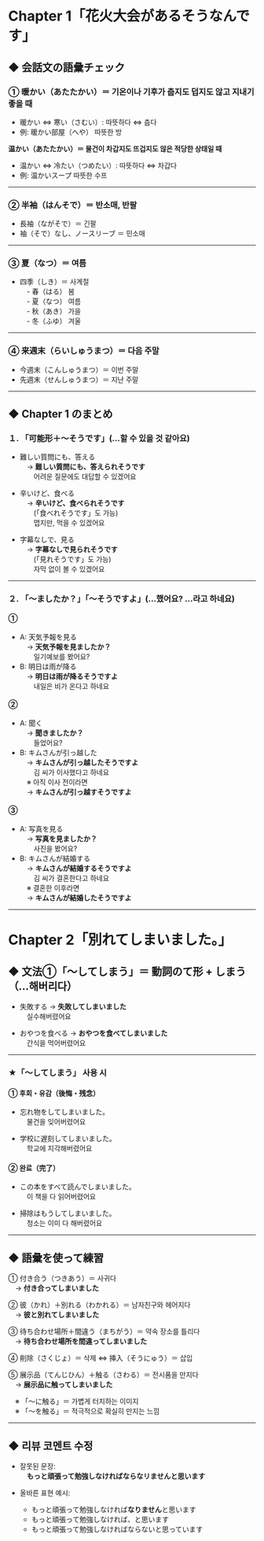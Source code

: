 # Chapter 1「花火大会があるそうなんです」

## ◆ 会話文の語彙チェック

### ① 暖かい（あたたかい）＝ 기온이나 기후가 춥지도 덥지도 않고 지내기 좋을 때
- 暖かい ⇔ 寒い（さむい）: 따뜻하다 ⇔ 춥다  
- 例: 暖かい部屋（へや） 따뜻한 방  

**温かい（あたたかい）＝ 물건이 차갑지도 뜨겁지도 않은 적당한 상태일 때**  
- 温かい ⇔ 冷たい（つめたい）: 따뜻하다 ⇔ 차갑다  
- 例: 温かいスープ 따뜻한 수프  

---

### ② 半袖（はんそで）＝ 반소매, 반팔  
- 長袖（ながそで）＝ 긴팔  
- 袖（そで）なし、ノースリーブ ＝ 민소매  

---

### ③ 夏（なつ）＝ 여름  
- 四季（しき）＝ 사계절  
　- 春（はる） 봄  
　- 夏（なつ） 여름  
　- 秋（あき） 가을  
　- 冬（ふゆ） 겨울  

---

### ④ 来週末（らいしゅうまつ）＝ 다음 주말  
- 今週末（こんしゅうまつ）＝ 이번 주말  
- 先週末（せんしゅうまつ）＝ 지난 주말  

---

## ◆ Chapter 1 のまとめ

### １. 「可能形＋〜そうです」(…할 수 있을 것 같아요)

- 難しい質問にも、答える  
　→ **難しい質問にも、答えられそうです**  
　　어려운 질문에도 대답할 수 있겠어요  

- 辛いけど、食べる  
　→ **辛いけど、食べられそうです**  
　　(「食べれそうです」도 가능)  
　　맵지만, 먹을 수 있겠어요  

- 字幕なしで、見る  
　→ **字幕なしで見られそうです**  
　　(「見れそうです」도 가능)  
　　자막 없이 볼 수 있겠어요  

---

### ２. 「〜ましたか？」「〜そうですよ」(…했어요? …라고 하네요)

#### ①
- A: 天気予報を見る  
　→ **天気予報を見ましたか？**  
　　일기예보를 봤어요?  
- B: 明日は雨が降る  
　→ **明日は雨が降るそうですよ**  
　　내일은 비가 온다고 하네요  

#### ②
- A: 聞く  
　→ **聞きましたか？**  
　　들었어요?  
- B: キムさんが引っ越した  
　→ **キムさんが引っ越したそうですよ**  
　　김 씨가 이사했다고 하네요  
　※ 아직 이사 전이라면  
　→ **キムさんが引っ越すそうですよ**

#### ③
- A: 写真を見る  
　→ **写真を見ましたか？**  
　　사진을 봤어요?  
- B: キムさんが結婚する  
　→ **キムさんが結婚するそうですよ**  
　　김 씨가 결혼한다고 하네요  
　※ 결혼한 이후라면  
　→ **キムさんが結婚したそうですよ**

---

# Chapter 2「別れてしまいました。」

## ◆ 文法①「〜してしまう」＝ 動詞のて形 + しまう（…해버리다）

- 失敗する → **失敗してしまいました**  
　실수해버렸어요  

- おやつを食べる → **おやつを食べてしまいました**  
　간식을 먹어버렸어요  

---

### ★「〜してしまう」 사용 시

#### ① 후회・유감（後悔・残念）
- 忘れ物をしてしまいました。  
　물건을 잊어버렸어요  

- 学校に遅刻してしまいました。  
　학교에 지각해버렸어요  

#### ② 완료（完了）
- この本をすべて読んでしまいました。  
　이 책을 다 읽어버렸어요  

- 掃除はもうしてしまいました。  
　청소는 이미 다 해버렸어요  

---

## ◆ 語彙を使って練習

① 付き合う（つきあう）＝ 사귀다  
　→ **付き合ってしまいました**

② 彼（かれ）＋別れる（わかれる）＝ 남자친구와 헤어지다  
　→ **彼と別れてしまいました**

③ 待ち合わせ場所＋間違う（まちがう）＝ 약속 장소를 틀리다  
　→ **待ち合わせ場所を間違ってしまいました**

④ 削除（さくじょ）＝ 삭제 ⇔ 挿入（そうにゅう）＝ 삽입

⑤ 展示品（てんじひん）＋触る（さわる）＝ 전시품을 만지다  
　→ **展示品に触ってしまいました**  

　※ 「〜に触る」＝ 가볍게 터치하는 이미지  
　※ 「〜を触る」＝ 적극적으로 확실히 만지는 느낌  

---

## ◆ 리뷰 코멘트 수정

- 잘못된 문장:  
　**もっと頑張って勉強しなければならなリませんと思います**

- 올바른 표현 예시:
  - もっと頑張って勉強しなければ**なりません**と思います  
  - もっと頑張って勉強しなければ、と思います  
  - もっと頑張って勉強しなければならないと思っています  
